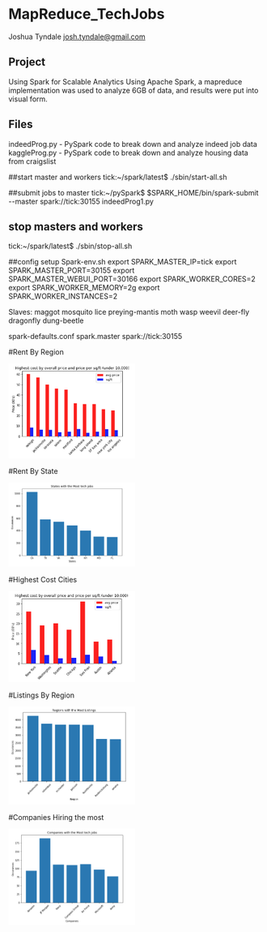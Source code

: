 # MapReduce_TechJobs


Joshua Tyndale	josh.tyndale@gmail.com


## Project
Using Spark for Scalable Analytics
Using Apache Spark, a mapreduce implementation was used to analyze 6GB of data, and results were put into visual form.

## Files
indeedProg.py		- PySpark code to break down and analyze indeed job data
kaggleProg.py		- PySpark code to break down and analyze housing data from craigslist

##start master and workers
tick:~/spark/latest$ ./sbin/start-all.sh

##submit jobs to master
tick:~/pySpark$ $SPARK_HOME/bin/spark-submit --master spark://tick:30155 indeedProg1.py

## stop masters and workers
tick:~/spark/latest$ ./sbin/stop-all.sh

##config setup
Spark-env.sh
export SPARK_MASTER_IP=tick
export SPARK_MASTER_PORT=30155
export SPARK_MASTER_WEBUI_PORT=30166
export SPARK_WORKER_CORES=2
export SPARK_WORKER_MEMORY=2g
export SPARK_WORKER_INSTANCES=2

Slaves:
maggot
mosquito
lice
preying-mantis
moth
wasp
weevil
deer-fly
dragonfly
dung-beetle


spark-defaults.conf
spark.master                     spark://tick:30155


#Rent By Region


<img src="https://github.com/jtyndale9/MapReduce_TechJobs/blob/main/rentByRegionGraph.png" width=250><br>


#Rent By State


<img src="https://github.com/jtyndale9/MapReduce_TechJobs/blob/main/StatesGraph.png" width=250><br>

#Highest Cost Cities


<img src="https://github.com/jtyndale9/MapReduce_TechJobs/blob/main/Cost_match_cities_graph.png" width=250><br>

#Listings By Region


<img src="https://github.com/jtyndale9/MapReduce_TechJobs/blob/main/RegionsMostListingsGraph.png" width=250><br>

#Companies Hiring the most


<img src="https://github.com/jtyndale9/MapReduce_TechJobs/blob/main/CompaniesGraph.png" width=250><br>
